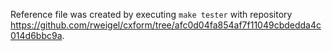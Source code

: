 Reference file was created by executing `make tester` with repository https://github.com/rweigel/cxform/tree/afc0d04fa854af7f11049cbdedda4c014d6bbc9a.